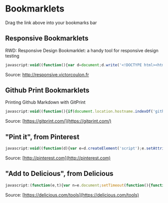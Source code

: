 Bookmarklets
============

Drag the link above into your bookmarks bar

Responsive Bookmarklets
-----------------------

RWD: Responsive Design Bookmarklet: a handy tool for responsive design testing

```js
javascript:void((function(){var d=document;d.write('<!DOCTYPE html><html><head><meta charset=&quot;UTF-8&quot;><title>'+d.title+' - Responsive test</title><link rel=&quot;stylesheet&quot; href=&quot;http://responsive.victorcoulon.fr/assets/css/app.css&quot;><script src=&quot;http://responsive.victorcoulon.fr/assets/js/app.min.js&quot;></script></head><body><header><div class=&quot;close&quot;><a href=&quot;#&quot;>×</a></div><div id=&quot;size&quot;></div><div class=&quot;keyboard&quot;><a href=&quot;#&quot;>I</a></div><div class=&quot;cssrefresh&quot;><a href=&quot;#&quot;>I</a></div><div id=&quot;devices&quot;><a href=&quot;#&quot; class=&quot;tablet-portrait&quot;><span>Tablet Portrait</span></a><a href=&quot;#&quot; class=&quot;tablet-landscape&quot;><span>Tablet Landscape</span></a><a href=&quot;#&quot; class=&quot;smartphone-landscape&quot;><span>iPhone Landscape</span></a><a href=&quot;#&quot; class=&quot;smartphone-portrait&quot;><span>iPhone Portrait</span></a><a href=&quot;#&quot; class=&quot;auto active&quot;><span>Auto</span></a></div></header><section><div id=&quot;wrapper&quot;><iframe src=&quot;'+d.URL+'&quot; onLoad=&quot;resbook.changeUrl(this.contentWindow.location,this.contentDocument.title);&quot;></iframe><span class=&quot;keyboard-bg&quot;></span></div></section></body></html>')})());
```

Source: http://responsive.victorcoulon.fr

Github Print Bookmarklets
-------------------------

Printing Github Markdown with GitPrint

```js
javascript:void((function(){if(document.location.hostname.indexOf('github.com')!==-1){window.open(document.URL.replace('github.com','gitprint.com'),'_blank');}})());
```

Source: [https://gitprint.com/](https://gitprint.com/)

"Pint it", from Pinterest
-------------------------

```js
javascript:void((function(d){var e=d.createElement('script');e.setAttribute('type','text/javascript');e.setAttribute('charset','UTF-8');e.setAttribute('src','//assets.pinterest.com/js/pinmarklet.js?r='+Math.random()*99999999);d.body.appendChild(e)})(document));
```

Source: [http://pinterest.com](http://pinterest.com)


"Add to Delicious", from Delicious
----------------------------------

```js
javascript:(function(e,t){var n=e.document;setTimeout(function(){function a(e){if(e.data==="destroy_bookmarklet"){var r=n.getElementById(t);if(r){n.body.removeChild(r);r=null}}}var t="DELI_bookmarklet_iframe",r=n.getElementById(t);if(r){return}var i="https://delicious.com/save?",s=n.createElement("iframe");s.id=t;s.src=i+"url="+encodeURIComponent(e.location.href)+"&title="+encodeURIComponent(n.title)+"&note="+encodeURIComponent(""+(e.getSelection?e.getSelection():n.getSelection?n.getSelection():n.selection.createRange().text))+"&v=1.1";s.style.position="fixed";s.style.top="0";s.style.left="0";s.style.height="100%25";s.style.width="100%25";s.style.zIndex="16777270";s.style.border="none";s.style.visibility="hidden";s.onload=function(){this.style.visibility="visible"};n.body.appendChild(s);var o=e.addEventListener?"addEventListener":"attachEvent";var u=o=="attachEvent"?"onmessage":"message";e[o](u,a,false)},1)})(window)
```

Source: [https://delicious.com/tools](https://delicious.com/tools)
